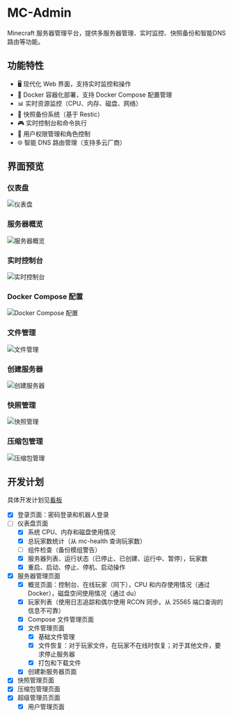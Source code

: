 # MC-Admin

Minecraft 服务器管理平台，提供多服务器管理、实时监控、快照备份和智能DNS路由等功能。

## 功能特性

- 🖥️ 现代化 Web 界面，支持实时监控和操作
- 🐳 Docker 容器化部署，支持 Docker Compose 配置管理
- 📊 实时资源监控（CPU、内存、磁盘、网络）
- 💾 快照备份系统（基于 Restic）
- 🎮 实时控制台和命令执行
- 👥 用户权限管理和角色控制
- 🌐 智能 DNS 路由管理（支持多云厂商）

## 界面预览

### 仪表盘

![仪表盘](readme-assets/dashboard.png)

### 服务器概览

![服务器概览](readme-assets/server-detail.png)

### 实时控制台

![实时控制台](readme-assets/console.png)

### Docker Compose 配置

![Docker Compose 配置](readme-assets/compose.png)

### 文件管理

![文件管理](readme-assets/files.png)

### 创建服务器

![创建服务器](readme-assets/new-server.png)

### 快照管理

![快照管理](readme-assets/snapshots.png)

### 压缩包管理

![压缩包管理](readme-assets/archive.png)

## 开发计划

具体开发计划见[看板](https://github.com/users/xyqyear/projects/7)

- [x] 登录页面：密码登录和机器人登录
- [ ] 仪表盘页面
  - [x] 系统 CPU、内存和磁盘使用情况
  - [x] 总玩家数统计（从 mc-health 查询玩家数）
  - [ ] 组件检查（备份模组警告）
  - [x] 服务器列表、运行状态（已停止、已创建、运行中、暂停），玩家数
  - [x] 重启、启动、停止、停机、启动操作
- [x] 服务器管理页面
  - [x] 概览页面：控制台、在线玩家（同下），CPU 和内存使用情况（通过 Docker），磁盘空间使用情况（通过 du）
  - [x] 玩家列表（使用日志追踪和偶尔使用 RCON 同步。从 25565 端口查询的信息不可靠）
  - [x] Compose 文件管理页面
  - [x] 文件管理页面
    - [x] 基础文件管理
    - [x] 文件恢复：对于玩家文件，在玩家不在线时恢复；对于其他文件，要求停止服务器
    - [x] 打包和下载文件
  - [x] 创建新服务器页面
- [x] 快照管理页面
- [x] 压缩包管理页面
- [x] 超级管理员页面
  - [x] 用户管理页面
